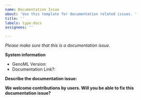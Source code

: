 ```yaml
---
name: Documentation Issue
about: 'Use this template for documentation related issues. '
title: ''
labels: type:docs
assignees: ''

---
```


<em>Please make sure that this is a documentation issue.</em>


**System information**
- GenoML Version:
- Documentation Link?: 

**Describe the documentation issue:**

**We welcome contributions by users. Will you be able to fix this documentation issue?**
